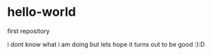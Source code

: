 # hello-world
first repository

i dont know what i am doing but lets hope it turns out to be good :):D
